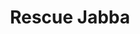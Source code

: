 ---
mission_id: hutplace
editorsChoice:
title: "Rescue Jabba"
authors: 
    - "DarthDoctor"
date:
filename: "hutplace.zip"
description: "Imperials kidnapped... er, HUTTnapped Jabba. His cronies are offering a reward for his safe return. Rescue Jabba and get back to the Crow. This won't be easy. The Imperials want Jabba bad. I mean real bad. I mean REALLY, REALLY BAD!"
cover: 
levelReplaced:	SECBASE
difficulty: no
bm:	yes
fme: yes
wax: yes
three_do: yes
voc: yes
gmd: no
vue: no
lfd: no
base: "New level from scratch" 
editors: "WDFUSE 2.00"

---